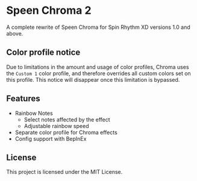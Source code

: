 # Speen Chroma 2
 A complete rewrite of Speen Chroma for Spin Rhythm XD versions 1.0 and above.

## Color profile notice
 Due to limitations in the amount and usage of color profiles, Chroma uses the `Custom 1` color profile, and therefore overrides all custom colors set on this profile. This notice will disappear once this limitation is bypassed.

## Features
 - Rainbow Notes
   - Select notes affected by the effect
   - Adjustable rainbow speed
 - Separate color profile for Chroma effects
 - Config support with BepInEx

## License
 This project is licensed under the MIT License.
